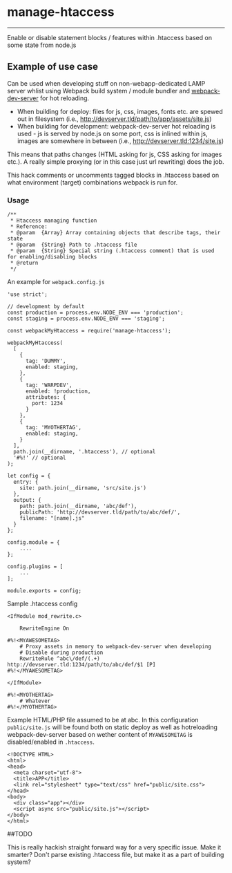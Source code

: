 # manage-htaccess
---

Enable or disable statement blocks / features within .htaccess based on some state from node.js

## Example of use case

Can be used when developing stuff on non-webapp-dedicated LAMP server whlist using Webpack build system / module bundler and [webpack-dev-server](https://webpack.github.io/docs/webpack-dev-server.html) for hot reloading.

* When building for deploy: files for js, css, images, fonts etc. are spewed out in filesystem (i.e., http://devserver.tld/path/to/app/assets/site.js)
* When building for development: webpack-dev-server hot reloading is used - js is served by node.js on some port, css is inlined within js, images are somewhere in between (i.e., http://devserver.tld:1234/site.js)

This means that paths changes (HTML asking for js, CSS asking for images etc.). A really simple proxying (or in this case just url rewriting) does the job.

This hack comments or uncomments tagged blocks in .htaccess based on what environment (target) combinations webpack is run for.

### Usage

```
/**
 * Htaccess managing function
 * Reference:
 * @param  {Array} Array containing objects that describe tags, their state
 * @param  {String} Path to .htaccess file
 * @param  {String} Special string (.htaccess comment) that is used for enabling/disabling blocks
 * @return
 */

```


An example for `webpack.config.js`

```
'use strict';

// development by default
const production = process.env.NODE_ENV === 'production';
const staging = process.env.NODE_ENV === 'staging';

const webpackMyHtaccess = require('manage-htaccess');

webpackMyHtaccess(
  [
    {
      tag: 'DUMMY',
      enabled: staging,
    },
    {
      tag: 'WARPDEV',
      enabled: !production,
      attributes: {
        port: 1234
      }
    },
    {
      tag: 'MYOTHERTAG',
      enabled: staging,
    }
  ],
  path.join(__dirname, '.htaccess'), // optional
  '#%!' // optional
);

let config = {
  entry: {
    site: path.join(__dirname, 'src/site.js')
  },
  output: {
    path: path.join(__dirname, 'abc/def'),
    publicPath: 'http://devserver.tld/path/to/abc/def/',
    filename: "[name].js"
  }
};

config.module = {
	....
};

config.plugins = [
	...
];

module.exports = config;

```

Sample .htaccess config

```
<IfModule mod_rewrite.c>
    
    RewriteEngine On
    
#%!<MYAWESOMETAG>
    # Proxy assets in memory to webpack-dev-server when developing
    # Disable during production
    RewriteRule ^abc\/def/(.+) http://devserver.tld:1234/path/to/abc/def/$1 [P]
#%!</MYAWESOMETAG>

</IfModule>

#%!<MYOTHERTAG>
    # Whatever
#%!</MYOTHERTAG>

```

Example HTML/PHP file assumed to be at abc. In this configuration `public/site.js` will be found both on static deploy as well as hotreloading webpack-dev-server based on wether content of `MYAWESOMETAG` is disabled/enabled in `.htaccess`.

```
<!DOCTYPE HTML>
<html>
<head>
  <meta charset="utf-8">
  <title>APP</title>
  <link rel="stylesheet" type="text/css" href="public/site.css">
</head>
<body>
  <div class="app"></div>
  <script async src="public/site.js"></script>
</body>
</html>
```

##TODO

This is really hackish straight forward way for a very specific issue. Make it smarter? Don't parse existing .htaccess file, but make it as a part of building system?




